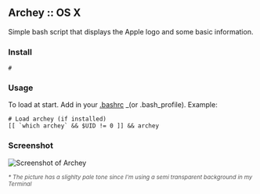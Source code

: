 Archey :: OS X
--------------

Simple bash script that displays the Apple logo and some basic information.

### Install

```
#
```

### Usage

To load at start. Add in your [.bashrc][inst] _(or .bash_profile). Example:

```
# Load archey (if installed)
[[ `which archey` && $UID != 0 ]] && archey
```

### Screenshot

![][sc]

<small style="color: #555;">_* The picture has a slighlty pale tone since I'm using a semi transparent background in my Terminal_</small>



<!-- Markdown: Links & Images -->
[inst]: https://github.com/iEFdev/dotfiles/blob/master/.bashrc#L87-L88

[sc]: https://raw.githubusercontent.com/iEFdev/Archey-OS-X/master/screenshot.png "Screenshot of Archey"